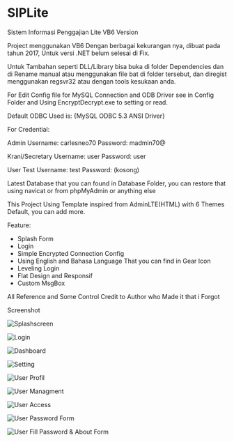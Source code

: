 # SIPLite
Sistem Informasi Penggajian Lite VB6 Version

Project menggunakan VB6 Dengan berbagai kekurangan nya, dibuat pada tahun 2017, Untuk versi .NET belum selesai di Fix.

Untuk Tambahan seperti DLL/Library bisa buka di folder Dependencies dan di Rename manual atau menggunakan file bat di folder tersebut,
dan diregist menggunakan regsvr32 atau dengan tools kesukaan anda.

For Edit Config file for MySQL Connection and ODB Driver see in Config Folder and Using EncryptDecrypt.exe to setting or read.

Default ODBC Used is: {MySQL ODBC 5.3 ANSI Driver}


For Credential:

Admin
Username: carlesneo70
Password: madmin70@

Krani/Secretary
Username: user
Password: user

User Test
Username: test
Password: (kosong)

Latest Database that you can found in Database Folder, you can restore that using navicat or from phpMyAdmin or anything else

This Project Using Template inspired from AdminLTE(HTML) with 6 Themes Default, you can add more.

Feature:
- Splash Form
- Login
- Simple Encrypted Connection Config
- Using English and Bahasa Language That you can find in Gear Icon
- Leveling Login
- Flat Design and Responsif
- Custom MsgBox

All Reference and Some Control Credit to Author who Made it that i Forgot

Screenshot

![Splashscreen](https://github.com/carlesneo70/SIPLite/blob/master/Screenshot/1.png)

![Login](https://github.com/carlesneo70/SIPLite/blob/master/Screenshot/2.png)

![Dashboard](https://github.com/carlesneo70/SIPLite/blob/master/Screenshot/3.png)

![Setting](https://github.com/carlesneo70/SIPLite/blob/master/Screenshot/4.png)

![User Profil](https://github.com/carlesneo70/SIPLite/blob/master/Screenshot/5.png)

![User Managment](https://github.com/carlesneo70/SIPLite/blob/master/Screenshot/6.png)

![User Access](https://github.com/carlesneo70/SIPLite/blob/master/Screenshot/7.png)

![User Password Form](https://github.com/carlesneo70/SIPLite/blob/master/Screenshot/8.png)

![User Fill Password & About Form](https://github.com/carlesneo70/SIPLite/blob/master/Screenshot/9.png)
